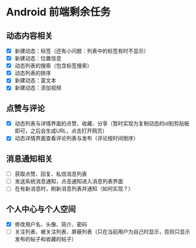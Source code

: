# Android 前端剩余任务

## 动态内容相关

- [x] 新建动态：标签（还有小问题：列表中的标签有时不显示）
- [x] 新建动态：位置信息
- [x] 动态列表的搜索（包含标签搜索）
- [x] 动态列表的排序
- [x] 新建动态：富文本
- [x] 新建动态：添加视频

## 点赞与评论

- [x] 动态列表与详情界面的点赞、收藏、分享（暂时实现为复制动态的id到剪贴板即可，之后会生成URL，点击打开网页）
- [x] 动态详情界面查看评论列表与发布（评论按时间倒序）

## 消息通知相关

- [ ] 获取点赞、回复、私信消息列表
- [ ] 发送系统消息通知，点击通知进入消息列表界面
- [ ] 在有新消息时，刷新消息列表并通知（如何实现？）

## 个人中心与个人空间

- [x] 修改用户名、头像、简介、密码
- [ ] 关注列表、被关注列表、屏蔽列表（只在当前用户为自己时显示，否则只显示发布的帖子和收藏的帖子）
